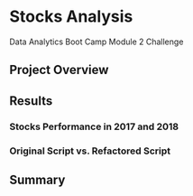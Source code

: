 # Stocks Analysis
Data Analytics Boot Camp Module 2 Challenge
## Project Overview

## Results

### Stocks Performance in 2017 and 2018

### Original Script vs. Refactored Script

## Summary
